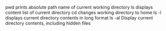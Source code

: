 pwd prints absolute path name of current working directory
ls displays content list of current directory
cd changes working directory to home
ls -l displays current directory contents in long format
ls -al Display current directory contents, including hidden files 
